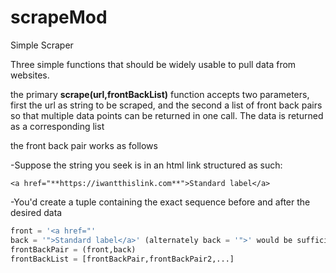 # scrapeMod
Simple Scraper

Three simple functions that should be widely usable to pull data from websites.

the primary **scrape(url,frontBackList)** function accepts two parameters, first the url as string to be scraped, and the second a list of front back pairs so that multiple data points can be returned in one call. The data is returned as a corresponding list

the front back pair works as follows

-Suppose the string you seek is in an html link structured as such:

```
<a href="**https://iwantthislink.com**">Standard label</a>
```
-You'd create a tuple containing the exact sequence before and after the desired data
```python
front = '<a href="'
back = '">Standard label</a>' (alternately back = '">' would be sufficient
frontBackPair = (front,back)
frontBackList = [frontBackPair,frontBackPair2,...]
```
    
